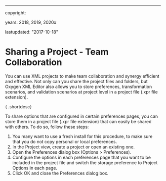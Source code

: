 ---

copyright:

years: 2018, 2019, 2020x

lastupdated: "2017-10-18"


# Sharing a Project - Team Collaboration

You can use XML projects to make team collaboration and synergy efficient and effective. Not only can you share the project files and folders, 
but Oxygen XML Editor also allows you to store preferences, transformation scenarios, and validation scenarios at project level in a project file 
(.xpr file extension).

{ .shortdesc}

To share options that are configured in certain preferences pages, you can store them in a project file (.xpr file extension) that can easily be
shared with others. To do so, follow these steps:

1. You many want to use a fresh install for this procedure, to make sure that you do not copy personal or local preferences.
1. In the Project view, create a project or open an existing one.
1. Open the Preferences dialog box (Options > Preferences).
1. Configure the options in each preferences page that you want to be included in the project file and switch the storage preference to Project Options in each page.
1. Click OK and close the Preferences dialog box.

